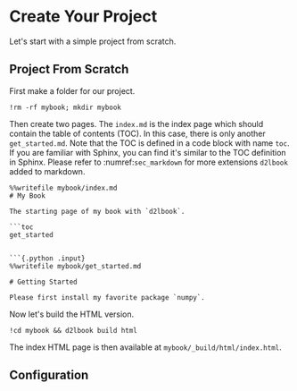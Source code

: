 # Create Your Project 

Let's start with a simple project from scratch. 

## Project From Scratch

First make a folder for our project. 

```{.python .input}
!rm -rf mybook; mkdir mybook
```

Then create two pages. The `index.md` is the index page which should contain the table of contents (TOC). In this case, there is only another `get_started.md`. Note that the TOC is defined in a code block with name `toc`. If you are familiar with Sphinx, you can find it's similar to the TOC definition in Sphinx. Please refer to :numref:`sec_markdown` for more extensions `d2lbook` added to markdown. 

```{.python .input}
%%writefile mybook/index.md
# My Book

The starting page of my book with `d2lbook`.

```toc
get_started
```
```

```{.python .input}
%%writefile mybook/get_started.md

# Getting Started

Please first install my favorite package `numpy`. 
```

Now let's build the HTML version. 

```{.python .input}
!cd mybook && d2lbook build html 
```

The index HTML page is then available at `mybook/_build/html/index.html`.

## Configuration 


